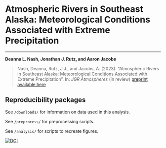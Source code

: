 # Atmospheric Rivers in Southeast Alaska: Meteorological Conditions Associated with Extreme Precipitation
---
**Deanna L. Nash, Jonathan J. Rutz, and Aaron Jacobs**
> Nash, Deanna, Rutz, J.J., and Jacobs, A. (2023). “Atmospheric Rivers in Southeast Alaska: Meteorological Conditions Associated with Extreme Precipitation”. In: <em>JGR Atmospheres</em> (in review) [preprint available here](https://essopenarchive.org/users/634498/articles/652354-atmospheric-rivers-in-southeast-alaska-meteorological-conditions-associated-with-extreme-precipitation?commit=2c9b271885b99d17baae69cc25279bd3868e6d4a)

## Reproducibility packages

See `/downloads/` for information on data used in this analysis.

See `/preprocess/` for preprocessing scripts.

See `/analysis/` for scripts to recreate figures.

[![DOI](https://zenodo.org/badge/DOI/10.5281/zenodo.10214892.svg)](https://doi.org/10.5281/zenodo.10214892)
